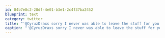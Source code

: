 ```yaml
---
id: 84b7e8c2-28df-4e01-b3e1-2c4f37ba2452
blueprint: text
category: twitter
title: "'@CyruzDraxs sorry I never was able to leave the stuff for you at the hotel. They were having computer issues and I had to get to the airport"
caption: "'@CyruzDraxs sorry I never was able to leave the stuff for you at the hotel. They were having computer issues and I had to get to the airport"
---
```

